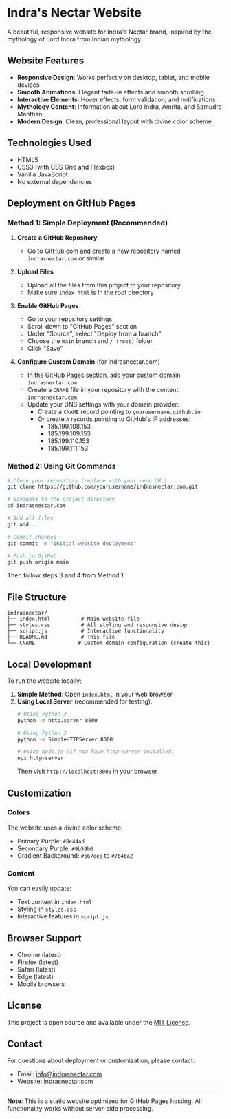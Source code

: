 # Indra's Nectar Website

A beautiful, responsive website for Indra's Nectar brand, inspired by the mythology of Lord Indra from Indian mythology.

## Website Features

- **Responsive Design**: Works perfectly on desktop, tablet, and mobile devices
- **Smooth Animations**: Elegant fade-in effects and smooth scrolling
- **Interactive Elements**: Hover effects, form validation, and notifications
- **Mythology Content**: Information about Lord Indra, Amrita, and Samudra Manthan
- **Modern Design**: Clean, professional layout with divine color scheme

## Technologies Used

- HTML5
- CSS3 (with CSS Grid and Flexbox)
- Vanilla JavaScript
- No external dependencies

## Deployment on GitHub Pages

### Method 1: Simple Deployment (Recommended)

1. **Create a GitHub Repository**
   - Go to [GitHub.com](https://github.com) and create a new repository named `indrasnectar.com` or similar

2. **Upload Files**
   - Upload all the files from this project to your repository
   - Make sure `index.html` is in the root directory

3. **Enable GitHub Pages**
   - Go to your repository settings
   - Scroll down to "GitHub Pages" section
   - Under "Source", select "Deploy from a branch"
   - Choose the `main` branch and `/ (root)` folder
   - Click "Save"

4. **Configure Custom Domain** (for indrasnectar.com)
   - In the GitHub Pages section, add your custom domain `indrasnectar.com`
   - Create a `CNAME` file in your repository with the content: `indrasnectar.com`
   - Update your DNS settings with your domain provider:
     - Create a `CNAME` record pointing to `yourusername.github.io`
     - Or create `A` records pointing to GitHub's IP addresses:
       - 185.199.108.153
       - 185.199.109.153
       - 185.199.110.153
       - 185.199.111.153

### Method 2: Using Git Commands

```bash
# Clone your repository (replace with your repo URL)
git clone https://github.com/yourusername/indrasnectar.com.git

# Navigate to the project directory
cd indrasnectar.com

# Add all files
git add .

# Commit changes
git commit -m "Initial website deployment"

# Push to GitHub
git push origin main
```

Then follow steps 3 and 4 from Method 1.

## File Structure

```
indrasnectar/
├── index.html          # Main website file
├── styles.css          # All styling and responsive design
├── script.js           # Interactive functionality
├── README.md           # This file
└── CNAME              # Custom domain configuration (create this)
```

## Local Development

To run the website locally:

1. **Simple Method**: Open `index.html` in your web browser
2. **Using Local Server** (recommended for testing):
   ```bash
   # Using Python 3
   python -m http.server 8000
   
   # Using Python 2
   python -m SimpleHTTPServer 8000
   
   # Using Node.js (if you have http-server installed)
   npx http-server
   ```
   Then visit `http://localhost:8000` in your browser

## Customization

### Colors
The website uses a divine color scheme:
- Primary Purple: `#8e44ad`
- Secondary Purple: `#9b59b6`
- Gradient Background: `#667eea` to `#764ba2`

### Content
You can easily update:
- Text content in `index.html`
- Styling in `styles.css`
- Interactive features in `script.js`

## Browser Support

- Chrome (latest)
- Firefox (latest)
- Safari (latest)
- Edge (latest)
- Mobile browsers

## License

This project is open source and available under the [MIT License](LICENSE).

## Contact

For questions about deployment or customization, please contact:
- Email: info@indrasnectar.com
- Website: indrasnectar.com

---

**Note**: This is a static website optimized for GitHub Pages hosting. All functionality works without server-side processing.
